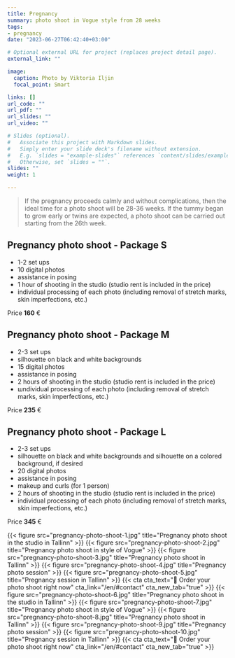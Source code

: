 ```yaml
---
title: Pregnancy 
summary: photo shoot in Vogue style from 28 weeks
tags:
- pregnancy
date: "2023-06-27T06:42:40+03:00"

# Optional external URL for project (replaces project detail page).
external_link: ""

image:
  caption: Photo by Viktoria Iljin
  focal_point: Smart

links: []
url_code: ""
url_pdf: ""
url_slides: ""
url_video: ""

# Slides (optional).
#   Associate this project with Markdown slides.
#   Simply enter your slide deck's filename without extension.
#   E.g. `slides = "example-slides"` references `content/slides/example-slides.md`.
#   Otherwise, set `slides = ""`.
slides: ""
weight: 1

---
```

>If the pregnancy proceeds calmly and without complications, then the ideal time for a photo shoot will be 28-36 weeks. If the tummy began to grow early or twins are expected, a photo shoot can be carried out starting from the 26th week.

## Pregnancy photo shoot - Package S

* 1-2 set ups
* 10 digital photos 
* assistance in posing
* 1 hour of shooting in the studio (studio rent is included in the price)
* individual processing of each photo (including removal of stretch marks, skin imperfections, etc.)

Price **160** €

## Pregnancy photo shoot - Package M

* 2-3 set ups
* silhouette on black and white backgrounds
* 15 digital photos 
* assistance in posing
* 2 hours of shooting in the studio (studio rent is included in the price)
* шndividual processing of each photo (including removal of stretch marks, skin imperfections, etc.)

Price **235** €

## Pregnancy photo shoot - Package L

* 2-3 set ups
* silhouette on black and white backgrounds and silhouette on a colored background, if desired
* 20 digital photos 
* assistance in posing
* makeup and curls (for 1 person)
* 2 hours of shooting in the studio (studio rent is included in the price)
* individual processing of each photo (including removal of stretch marks, skin imperfections, etc.)

Price **345** €

{{< figure src="pregnancy-photo-shoot-1.jpg" title="Pregnancy photo shoot in the studio in Tallinn" >}}
{{< figure src="pregnancy-photo-shoot-2.jpg" title="Pregnancy photo shoot in style of Vogue" >}}
{{< figure src="pregnancy-photo-shoot-3.jpg" title="Pregnancy photo shoot in Tallinn" >}}
{{< figure src="pregnancy-photo-shoot-4.jpg" title="Pregnancy photo session" >}}
{{< figure src="pregnancy-photo-shoot-5.jpg" title="Pregnancy session in Tallinn" >}}
{{< cta cta_text="💛 Order your photo shoot right now" cta_link="/en/#contact" cta_new_tab="true" >}}
{{< figure src="pregnancy-photo-shoot-6.jpg" title="Pregnancy photo shoot in the studio in Tallinn" >}}
{{< figure src="pregnancy-photo-shoot-7.jpg" title="Pregnancy photo shoot in style of Vogue" >}}
{{< figure src="pregnancy-photo-shoot-8.jpg" title="Pregnancy photo shoot in Tallinn" >}}
{{< figure src="pregnancy-photo-shoot-9.jpg" title="Pregnancy photo session" >}}
{{< figure src="pregnancy-photo-shoot-10.jpg" title="Pregnancy session in Tallinn" >}}
{{< cta cta_text="💛 Order your photo shoot right now" cta_link="/en/#contact" cta_new_tab="true" >}}